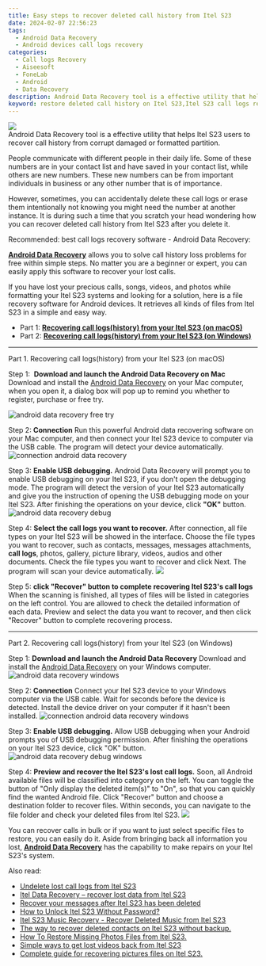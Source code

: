 ```yaml
---
title: Easy steps to recover deleted call history from Itel S23
date: 2024-02-07 22:56:23
tags: 
  - Android Data Recovery
  - Android devices call logs recovery
categories: 
  - Call logs Recovery
  - Aiseesoft
  - FoneLab
  - Android
  - Data Recovery
description: Android Data Recovery tool is a effective utility that helps Itel S23 users to recover call history from corrupt damaged or formatted partition.
keyword: restore deleted call history on Itel S23,Itel S23 call logs retrieval,Itel S23 call logs recovery,undelete call numbers from Itel S23,recover lost recent calls from Itel S23,retrieve wiped call logs Itel S23,Itel S23 deleted call history,how to get the call history back on Itel S23,extract call history from water damaged phone Itel S23,restore call history when deleted in Itel S23,Itel S23 retrieve deleted call history,how to recover call history Itel S23
---
```


<img src="https://img0mobiles.techidaily.com/images/best-assets/devices/itel/itel-s23/4.jpg" class="atpl-imgstyle"  />

<div class="atpl-content atpl-for-fonelab-android recover-call-logs">

<div class="atpl-post-description-part-1">
Android Data Recovery tool is a effective utility that helps Itel S23 users to recover call history from corrupt damaged or formatted partition.
</div>



<div class="atpl-post-description-part-2">
<div class="tpl-content-sub-paragraph-normal">
  <p>
    People communicate with different people in their daily life. Some of these numbers are in your contact list and have saved in your contact list, while others are new numbers. These new numbers can be from important individuals in business or any other number that is of importance.
  </p>
</div>

<div class="tpl-content-sub-paragraph-normal">
  <p>
    However, sometimes, you can accidentally delete these call logs or erase them intentionally not knowing you might need the number at another instance. It is during such a time that you scratch your head wondering how you can recover deleted call history from Itel S23 after you delete it.
  </p>
</div>
</div>

<div class="atpl-post-description-part-3">
<div class="tpl-content-sub-paragraph-title">
    Recommended: best call logs recovery software - Android Data Recovery:
</div>
<div class="tpl-content-sub-paragraph-content">
  <p>
    <a href="https://tools.techidaily.com/aiseesoft-android-data-recovery/" target="_blank" rel="noopener"><strong>Android Data Recovery</strong></a> allows you to solve call history loss problems for free within simple steps. No matter you are a beginner or expert, you can easily apply this software to recover your lost calls.
  </p>
</div>
<div class="tpl-content-sub-paragraph-content">
  <p>
    If you have lost your precious calls, songs, videos, and photos while formatting your Itel S23 systems and looking for a solution, here is a file recovery software for Android devices. It retrieves all kinds of files from Itel S23 in a simple and easy way.
  </p>
</div>
</div>

<ul>
  <li>Part 1: <strong><a href="#p1"> Recovering call logs(history) from your Itel S23  (on macOS)</a></strong></li>
  <li>Part 2: <strong><a href="#p2"> Recovering call logs(history) from your Itel S23  (on Windows)</a></strong></li>
</ul>


<!-- Part 1 -->
<a id="p1" name="p1" ></a><hr>

<div>
  <span class="atpl-step-part-style">Part 1. Recovering call logs(history) from your Itel S23 (on macOS)</span>
</div>

<span class="atpl-stepstyle-a"><span>Step 1: </span></span> <strong>Download and launch the Android Data Recovery on Mac</strong>
Download and install the <a href="https://tools.techidaily.com/aiseesoft-android-data-recovery/" target="_blank" rel="noopener">Android Data Recovery</a> on your Mac computer, when you open it, a dialog box will pop up to remind you whether to register, purchase or free try.

<img src="https://tools.techidaily.com/images/apps/aiseesoft/android-data-recovery/mac-free-try.png" class="atpl-imgstyle" alt="android data recovery free try" />

<span class="atpl-stepstyle-a"><span>Step 2: </span></span> <strong>Connection</strong>
Run this powerful Android data recovering software on your Mac computer, and then connect your Itel S23 device to computer via the USB cable. The program will detect your device automatically.
<img src="https://tools.techidaily.com/images/apps/aiseesoft/android-data-recovery/mac-connection-interface.jpg" class="atpl-imgstyle" alt="connection android data recovery" />

<span class="atpl-stepstyle-a"><span>Step 3: </span></span> <strong>Enable USB debugging.</strong>
Android Data Recovery will prompt you to enable USB debugging on your Itel S23, if you don't open the debugging mode. The program will detect the version of your Itel S23 automatically and give you the instruction of opening the USB debugging mode on your Itel S23. After finishing the operations on your device, click <strong>"OK"</strong> button.
<img src="https://tools.techidaily.com/images/apps/aiseesoft/android-data-recovery/mac-android-usb-debug.jpg"  class="atpl-imgstyle" alt="android data recovery debug" />

<span class="atpl-stepstyle-a"><span>Step 4: </span></span> <strong>Select the call logs you want to recover.</strong>
After connection, all file types on your Itel S23 will be showed in the interface. Choose the file types you want to recover, such as contacts, messages, messages attachments, <b>call logs</b>, photos, gallery, picture library, videos, audios and other documents. Check the file types you want to recover and click Next. The program will scan your device automatically.
<img src="https://tools.techidaily.com/images/apps/aiseesoft/android-data-recovery/mac-choose-type-call-logs.jpg" class="atpl-imgstyle"  />

<span class="atpl-stepstyle-a"><span>Step 5: </span></span> <strong>click "Recover" button to  complete recovering Itel S23's call logs</strong>
When the scanning is finished, all types of files will be listed in categories on the left control. You are allowed to check the detailed information of each data. Preview and select the data you want to recover, and then click "Recover" button to complete recovering process.


<a id="p2" name="p2"></a><hr>

<!-- Part 2 -->
<div>
  <span class="atpl-step-part-style">Part 2. Recovering call logs(history) from your Itel S23 (on Windows)</span>
</div>

<span class="atpl-stepstyle-a"><span>Step 1: </span></span> <strong>Download and launch the Android Data Recovery</strong>
Download and install the <a href="https://tools.techidaily.com/aiseesoft-android-data-recovery/" target="_blank" rel="noopener">Android Data Recovery</a> on your Windows computer.
<img src="https://tools.techidaily.com/images/apps/aiseesoft/android-data-recovery/win-start-interface.png"  class="atpl-imgstyle" alt="android data recovery windows" />

<span class="atpl-stepstyle-a"><span>Step 2: </span></span> <strong>Connection</strong>
Connect your Itel S23 device to your Windows computer via the USB cable. Wait for seconds before the device is detected. Install the device driver on your computer if it hasn't been installed.
<img src="https://tools.techidaily.com/images/apps/aiseesoft/android-data-recovery/win-connection-interface.png" class="atpl-imgstyle" alt="connection android data recovery windows" />

<span class="atpl-stepstyle-a"><span>Step 3: </span></span> <strong>Enable USB debugging.</strong>
Allow USB debugging when your Android prompts you of USB debugging permission. After finishing the operations on your Itel S23 device, click "OK" button.
<img src="https://tools.techidaily.com/images/apps/aiseesoft/android-data-recovery/win-android-usb-debug.png" class="atpl-imgstyle" alt="android data recovery debug windows" />

<span class="atpl-stepstyle-a"><span>Step 4: </span></span> <strong>Preview and recover the Itel S23's lost call logs.</strong>
Soon, all Android available files will be classified into category on the left. You can toggle the button of "Only display the deleted item(s)" to "On", so that you can quickly find the wanted Android file. Click "Recover" button and choose a destination folder to recover files. Within seconds, you can navigate to the file folder and check your deleted files from Itel S23.
<img src="https://tools.techidaily.com/images/apps/aiseesoft/android-data-recovery/win-recover-call-logs.png" class="atpl-imgstyle"  />

<div class="atpl-post-description-part-4">
<div class="tpl-content-sub-paragraph-normal">
  <p>
    You can recover calls in bulk or if you want to just select specific files to restore, you can easily do it. Aside from bringing back all information you lost, <a href="https://tools.techidaily.com/aiseesoft-android-data-recovery/" target="_blank" rel="noopener"><strong>Android Data Recovery</strong></a> has the capability to make repairs on your Itel S23's system.
  </p>
</div>
</div>

<ins class="adsbygoogle"
     style="display:block"
     data-ad-client="ca-pub-7571918770474297"
     data-ad-slot="8358498916"
     data-ad-format="auto"
     data-full-width-responsive="true"></ins>

<span class="atpl-alsoreadstyle">Also read:</span>
<div><ul>
<li><a href="/undelete-lost-call-logs-from-itel-s23-by-fonelab-android-recover-call-logs/" target="_blank" rel="noopener"><u>Undelete lost call logs from Itel S23</u></a></li>
<li><a href="/itel-data-recovery-recover-lost-data-from-itel-s23-by-fonelab-android-recover-data/" target="_blank" rel="noopener"><u>Itel Data Recovery – recover lost data from Itel S23</u></a></li>
<li><a href="/recover-your-messages-after-itel-s23-has-been-deleted-by-fonelab-android-recover-messages/" target="_blank" rel="noopener"><u>Recover your messages after Itel S23 has been deleted</u></a></li>
<li><a href="/how-to-unlock-itel-s23-without-password-by-drfone-android-unlock-android-unlock/" target="_blank" rel="noopener"><u>How to Unlock Itel S23 Without Password?</u></a></li>
<li><a href="/itel-s23-music-recovery-recover-deleted-music-from-itel-s23-by-fonelab-android-recover-music/" target="_blank" rel="noopener"><u>Itel S23 Music Recovery - Recover Deleted Music from Itel S23</u></a></li>
<li><a href="/the-way-to-recover-deleted-contacts-on-itel-s23-without-backup-by-fonelab-android-recover-contacts/" target="_blank" rel="noopener"><u>The way to recover deleted contacts on Itel S23 without backup.</u></a></li>
<li><a href="/how-to-restore-missing-photos-files-from-itel-s23-by-fonelab-android-recover-photos/" target="_blank" rel="noopener"><u>How To  Restore Missing Photos Files from Itel S23.</u></a></li>
<li><a href="/simple-ways-to-get-lost-videos-back-from-itel-s23-by-fonelab-android-recover-video/" target="_blank" rel="noopener"><u>Simple ways to get lost videos back from Itel S23</u></a></li>
<li><a href="/complete-guide-for-recovering-pictures-files-on-itel-s23-by-fonelab-android-recover-pictures/" target="_blank" rel="noopener"><u>Complete guide for recovering pictures files on Itel S23.</u></a></li>
</ul></div>

</div>
